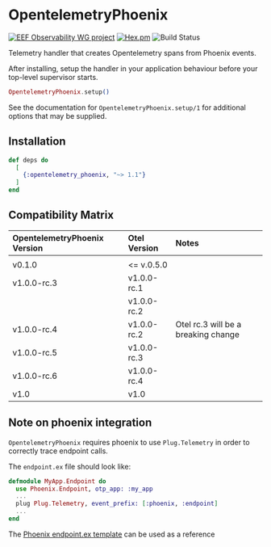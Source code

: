 # OpentelemetryPhoenix

[![EEF Observability WG project](https://img.shields.io/badge/EEF-Observability-black)](https://github.com/erlef/eef-observability-wg)
[![Hex.pm](https://img.shields.io/hexpm/v/opentelemetry_phoenix)](https://hex.pm/packages/opentelemetry_phoenix)
![Build Status](https://github.com/opentelemetry-beam/opentelemetry_phoenix/workflows/Tests/badge.svg)

Telemetry handler that creates Opentelemetry spans from Phoenix events.

After installing, setup the handler in your application behaviour before your
top-level supervisor starts.

```elixir
OpentelemetryPhoenix.setup()
```

See the documentation for `OpentelemetryPhoenix.setup/1` for additional options that
may be supplied.


## Installation

```elixir
def deps do
  [
    {:opentelemetry_phoenix, "~> 1.1"}
  ]
end
```

## Compatibility Matrix

| OpentelemetryPhoenix Version | Otel Version | Notes |
| :--------------------------- | :----------- | :---- |
|                              |              |       |
| v0.1.0                       | <= v.0.5.0   |       |
| v1.0.0-rc.3                  | v1.0.0-rc.1  |       |
|                              | v1.0.0-rc.2  |       |
| v1.0.0-rc.4                  | v1.0.0-rc.2  | Otel rc.3 will be a breaking change |
| v1.0.0-rc.5                  | v1.0.0-rc.3  |       |
| v1.0.0-rc.6                  | v1.0.0-rc.4  |       |
| v1.0                         | v1.0         |       |

## Note on phoenix integration

`OpentelemetryPhoenix` requires phoenix to use `Plug.Telemetry` in order to correctly trace endpoint calls.

The `endpoint.ex` file should look like:
```Elixir
defmodule MyApp.Endpoint do
  use Phoenix.Endpoint, otp_app: :my_app
  ...
  plug Plug.Telemetry, event_prefix: [:phoenix, :endpoint]
  ...
end
```
The [Phoenix endpoint.ex template](https://github.com/phoenixframework/phoenix/blob/v1.6.0/installer/templates/phx_web/endpoint.ex#L39) can be used as a reference

